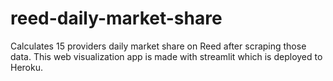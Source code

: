 # reed-daily-market-share
Calculates 15 providers daily market share on Reed after scraping those data. This web visualization app is made with streamlit which is deployed to Heroku.
